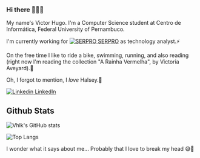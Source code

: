 ### Hi there 👋🥰💬
My name's Victor Hugo. I'm a Computer Science student at Centro de Informática, Federal University of Pernambuco.

I'm currently working for [![SERPRO](https://www.serpro.gov.br/) SERPRO](https://www.serpro.gov.br/) as technology analyst.⚡

On the free time I like to ride a bike, swimming, running, and also reading (right now I'm reading the collection "A Rainha Vermelha", by Victoria Aveyard).📖

Oh, I forgot to mention, I *love* Halsey.💖

[![Linkedin](https://i.stack.imgur.com/gVE0j.png) LinkedIn](https://www.linkedin.com/in/vhlk)

<!--
**vhlk/vhlk** is a ✨ _special_ ✨ repository because its `README.md` (this file) appears on your GitHub profile.

Here are some ideas to get you started:

- 🔭 I’m currently working on ...
- 🌱 I’m currently learning ...
- 👯 I’m looking to collaborate on ...
- 🤔 I’m looking for help with ...
- 💬 Ask me about ...
- 📫 How to reach me: ...
- 😄 Pronouns: ...
- ⚡ Fun fact: ...
-->

## Github Stats

![Vhlk's GitHub stats](https://github-readme-stats.vercel.app/api?username=vhlk&show_icons=true)

![Top Langs](https://github-readme-stats.vercel.app/api/top-langs/?username=vhlk&layout=compact)

I wonder what it says about me... Probably that I love to break my head 😅🤣
